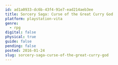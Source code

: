 ```yaml
---
id: ad1a0933-dc6b-43f4-91e7-ead214aeb3ee
title: Sorcery Saga: Curse of the Great Curry God
platform: playstation-vita
genre:
  - rpg
digital: false
physical: true
guide: false
pending: false
posted: 2016-01-24
slug: sorcery-saga-curse-of-the-great-curry-god
---
```

